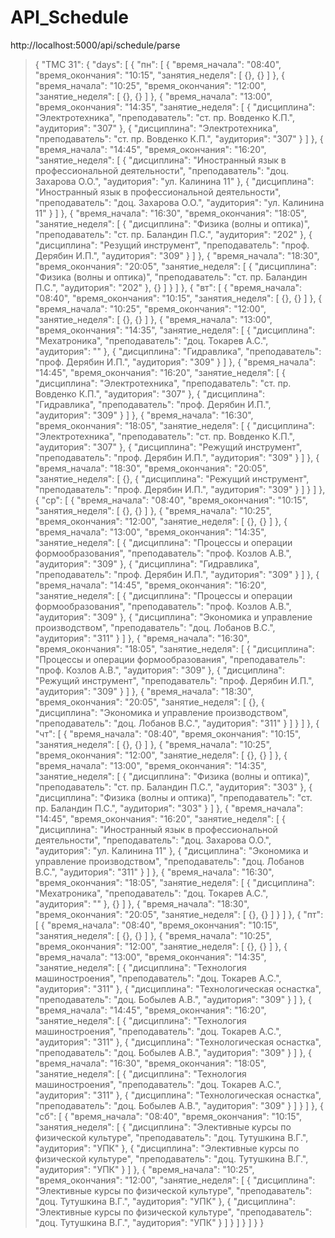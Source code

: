 # API_Schedule

http://localhost:5000/api/schedule/parse 
>{
	"ТМС 31": {
		"days": [
			{
				"пн": [
					{
						"время_начала": "08:40",
						"время_окончания": "10:15",
						"занятия_неделя": [
							{},
							{}
						]
					},
					{
						"время_начала": "10:25",
						"время_окончания": "12:00",
						"занятие_неделя": [
							{},
							{}
						]
					},
					{
						"время_начала": "13:00",
						"время_окончания": "14:35",
						"занятие_неделя": [
							{
								"дисциплина": "Электротехника",
								"преподаватель": "ст. пр. Вовденко К.П.",
								"аудитория": "307"
							},
							{
								"дисциплина": "Электротехника",
								"преподаватель": "ст. пр. Вовденко К.П.",
								"аудитория": "307"
							}
						]
					},
					{
						"время_начала": "14:45",
						"время_окончания": "16:20",
						"занятие_неделя": [
							{
								"дисциплина": "Иностранный язык в профессиональной деятельности",
								"преподаватель": "доц. Захарова О.О.",
								"аудитория": "ул. Калинина 11"
							},
							{
								"дисциплина": "Иностранный язык в профессиональной деятельности",
								"преподаватель": "доц. Захарова О.О.",
								"аудитория": "ул. Калинина 11"
							}
						]
					},
					{
						"время_начала": "16:30",
						"время_окончания": "18:05",
						"занятие_неделя": [
							{
								"дисциплина": "Физика (волны и оптика)",
								"преподаватель": "ст. пр. Баландин П.С.",
								"аудитория": "202"
							},
							{
								"дисциплина": "Резущий инструмент",
								"преподаватель": "проф. Дерябин И.П.",
								"аудитория": "309"
							}
						]
					},
					{
						"время_начала": "18:30",
						"время_окончания": "20:05",
						"занятие_неделя": [
							{
								"дисциплина": "Физика (волны и оптика)",
								"преподаватель": "ст. пр. Баландин П.С.",
								"аудитория": "202"
							},
							{}
						]
					}
				]
			},
			{
				"вт": [
					{
						"время_начала": "08:40",
						"время_окончания": "10:15",
						"занятия_неделя": [
							{},
							{}
						]
					},
					{
						"время_начала": "10:25",
						"время_окончания": "12:00",
						"занятие_неделя": [
							{},
							{}
						]
					},
					{
						"время_начала": "13:00",
						"время_окончания": "14:35",
						"занятие_неделя": [
							{
								"дисциплина": "Мехатроника",
								"преподаватель": "доц. Токарев А.С.",
								"аудитория": ""
							},
							{
								"дисциплина": "Гидравлика",
								"преподаватель": "проф. Дерябин И.П.",
								"аудитория": "309"
							}
						]
					},
					{
						"время_начала": "14:45",
						"время_окончания": "16:20",
						"занятие_неделя": [
							{
								"дисциплина": "Электротехника",
								"преподаватель": "ст. пр. Вовденко К.П.",
								"аудитория": "307"
							},
							{
								"дисциплина": "Гидравлика",
								"преподаватель": "проф. Дерябин И.П.",
								"аудитория": "309"
							}
						]
					},
					{
						"время_начала": "16:30",
						"время_окончания": "18:05",
						"занятие_неделя": [
							{
								"дисциплина": "Электротехника",
								"преподаватель": "ст. пр. Вовденко К.П.",
								"аудитория": "307"
							},
							{
								"дисциплина": "Режущий инструмент",
								"преподаватель": "проф. Дерябин И.П.",
								"аудитория": "309"
							}
						]
					},
					{
						"время_начала": "18:30",
						"время_окончания": "20:05",
						"занятие_неделя": [
							{},
							{
								"дисциплина": "Режущий инструмент",
								"преподаватель": "проф. Дерябин И.П.",
								"аудитория": "309"
							}
						]
					}
				]
			},
			{
				"ср": [
					{
						"время_начала": "08:40",
						"время_окончания": "10:15",
						"занятия_неделя": [
							{},
							{}
						]
					},
					{
						"время_начала": "10:25",
						"время_окончания": "12:00",
						"занятие_неделя": [
							{},
							{}
						]
					},
					{
						"время_начала": "13:00",
						"время_окончания": "14:35",
						"занятие_неделя": [
							{
								"дисциплина": "Процессы и операции формообразования",
								"преподаватель": "проф. Козлов А.В.",
								"аудитория": "309"
							},
							{
								"дисциплина": "Гидравлика",
								"преподаватель": "проф. Дерябин И.П.",
								"аудитория": "309"
							}
						]
					},
					{
						"время_начала": "14:45",
						"время_окончания": "16:20",
						"занятие_неделя": [
							{
								"дисциплина": "Процессы и операции формообразования",
								"преподаватель": "проф. Козлов А.В.",
								"аудитория": "309"
							},
							{
								"дисциплина": "Экономика и управление производством",
								"преподаватель": "доц. Лобанов В.С.",
								"аудитория": "311"
							}
						]
					},
					{
						"время_начала": "16:30",
						"время_окончания": "18:05",
						"занятие_неделя": [
							{
								"дисциплина": "Процессы и операции формообразования",
								"преподаватель": "проф. Козлов А.В.",
								"аудитория": "309"
							},
							{
								"дисциплина": "Режущий инструмент",
								"преподаватель": "проф. Дерябин И.П.",
								"аудитория": "309"
							}
						]
					},
					{
						"время_начала": "18:30",
						"время_окончания": "20:05",
						"занятие_неделя": [
							{},
							{
								"дисциплина": "Экономика и управление производством",
								"преподаватель": "доц. Лобанов В.С.",
								"аудитория": "311"
							}
						]
					}
				]
			},
			{
				"чт": [
					{
						"время_начала": "08:40",
						"время_окончания": "10:15",
						"занятия_неделя": [
							{},
							{}
						]
					},
					{
						"время_начала": "10:25",
						"время_окончания": "12:00",
						"занятие_неделя": [
							{},
							{}
						]
					},
					{
						"время_начала": "13:00",
						"время_окончания": "14:35",
						"занятие_неделя": [
							{
								"дисциплина": "Физика (волны и оптика)",
								"преподаватель": "ст. пр. Баландин П.С.",
								"аудитория": "303"
							},
							{
								"дисциплина": "Физика (волны и оптика)",
								"преподаватель": "ст. пр. Баландин П.С.",
								"аудитория": "303"
							}
						]
					},
					{
						"время_начала": "14:45",
						"время_окончания": "16:20",
						"занятие_неделя": [
							{
								"дисциплина": "Иностранный язык в профессиональной деятельности",
								"преподаватель": "доц. Захарова О.О.",
								"аудитория": "ул. Калинина 11"
							},
							{
								"дисциплина": "Экономика и управление производством",
								"преподаватель": "доц. Лобанов В.С.",
								"аудитория": "311"
							}
						]
					},
					{
						"время_начала": "16:30",
						"время_окончания": "18:05",
						"занятие_неделя": [
							{
								"дисциплина": "Мехатроника",
								"преподаватель": "доц. Токарев А.С.",
								"аудитория": ""
							},
							{}
						]
					},
					{
						"время_начала": "18:30",
						"время_окончания": "20:05",
						"занятие_неделя": [
							{},
							{}
						]
					}
				]
			},
			{
				"пт": [
					{
						"время_начала": "08:40",
						"время_окончания": "10:15",
						"занятия_неделя": [
							{},
							{}
						]
					},
					{
						"время_начала": "10:25",
						"время_окончания": "12:00",
						"занятие_неделя": [
							{},
							{}
						]
					},
					{
						"время_начала": "13:00",
						"время_окончания": "14:35",
						"занятие_неделя": [
							{
								"дисциплина": "Технология машиностроения",
								"преподаватель": "доц. Токарев А.С.",
								"аудитория": "311"
							},
							{
								"дисциплина": "Технологическая оснастка",
								"преподаватель": "доц. Бобылев А.В.",
								"аудитория": "309"
							}
						]
					},
					{
						"время_начала": "14:45",
						"время_окончания": "16:20",
						"занятие_неделя": [
							{
								"дисциплина": "Технология машиностроения",
								"преподаватель": "доц. Токарев А.С.",
								"аудитория": "311"
							},
							{
								"дисциплина": "Технологическая оснастка",
								"преподаватель": "доц. Бобылев А.В.",
								"аудитория": "309"
							}
						]
					},
					{
						"время_начала": "16:30",
						"время_окончания": "18:05",
						"занятие_неделя": [
							{
								"дисциплина": "Технология машиностроения",
								"преподаватель": "доц. Токарев А.С.",
								"аудитория": "311"
							},
							{
								"дисциплина": "Технологическая оснастка",
								"преподаватель": "доц. Бобылев А.В.",
								"аудитория": "309"
							}
						]
					}
				]
			},
			{
				"сб": [
					{
						"время_начала": "08:40",
						"время_окончания": "10:15",
						"занятия_неделя": [
							{
								"дисциплина": "Элективные курсы по физической культуре",
								"преподаватель": "доц. Тутушкина В.Г.",
								"аудитория": "УПК"
							},
							{
								"дисциплина": "Элективные курсы по физической культуре",
								"преподаватель": "доц. Тутушкина В.Г.",
								"аудитория": "УПК"
							}
						]
					},
					{
						"время_начала": "10:25",
						"время_окончания": "12:00",
						"занятие_неделя": [
							{
								"дисциплина": "Элективные курсы по физической культуре",
								"преподаватель": "доц. Тутушкина В.Г.",
								"аудитория": "УПК"
							},
							{
								"дисциплина": "Элективные курсы по физической культуре",
								"преподаватель": "доц. Тутушкина В.Г.",
								"аудитория": "УПК"
							}
						]
					}
				]
			}
		]
	}
}
